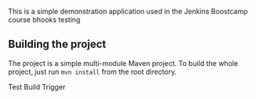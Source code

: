 This is a simple demonstration application used in the Jenkins Boostcamp course
bhooks testing

## Building the project

The project is a simple multi-module Maven project. To build the whole project, just run `mvn install` from the root directory.

Test Build Trigger

